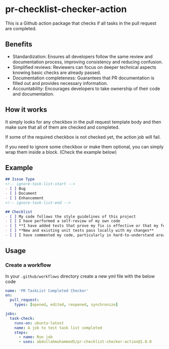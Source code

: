 # pr-checklist-checker-action

This is a Github action package that checks if all tasks in the pull request are completed. 

## Benefits

- Standardization: Ensures all developers follow the same review and documentation process, improving consistency and reducing confusion.
- Simplified reviews: Reviewers can focus on deeper technical aspects knowing basic checks are already passed.
- Documentation completeness: Guarantees that PR documentation is filled out and provides necessary information.
- Accountability: Encourages developers to take ownership of their code and documentation.

## How it works 

It simply looks for any checkbox in the pull request template body and then make sure that all of them are checked and completed. 

If some of the required checkbox is not checked yet, the action job will fail.

if you need to ignore some checkbox or make them optional, you can simply wrap them inside a block. (Check the example below)


## Example

``` md
## Issue Type
<!-- ignore-task-list-start -->
- [ ] Bug
- [ ] Document
- [ ] Enhancement
<!-- ignore-task-list-end -->

## Checklist
- [ ] My code follows the style guidelines of this project
- [ ] I have performed a self-review of my own code
- [ ] **I have added tests that prove my fix is effective or that my feature works**
- [ ] **New and existing unit tests pass locally with my changes**
- [ ] I have commented my code, particularly in hard-to-understand areas.
```

## Usage

### Create a workflow

In your `.github/workflows` directory create a new yml file with the below code

``` yml
name: 'PR TaskList Completed Checker'
on: 
  pull_request:
    types: [opened, edited, reopened, synchronize]

jobs:
  task-check:
    runs-on: ubuntu-latest
    name: A job to test task list completed 
    steps:
      - name: Run job
      - uses: abdullahmuhammed5/pr-checklist-checker-action@1.0.0
```